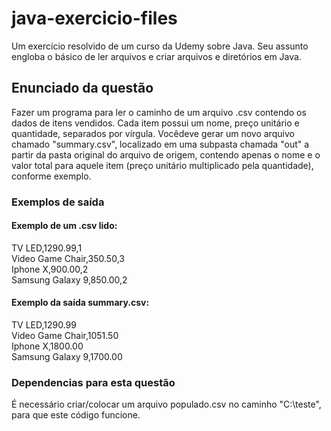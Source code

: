 # java-exercicio-files
Um exercício resolvido de um curso da Udemy sobre Java. Seu assunto engloba o básico de ler arquivos e criar arquivos e diretórios em Java.

## Enunciado da questão
Fazer um programa para ler o caminho de um arquivo .csv contendo os dados de itens vendidos. Cada item possui um nome, preço unitário e quantidade, 
separados por vírgula. Vocêdeve gerar um novo arquivo chamado "summary.csv", localizado em uma subpasta chamada "out" a partir da pasta original do 
arquivo de origem, contendo apenas o nome e o valor total para aquele item (preço unitário multiplicado pela quantidade), conforme exemplo.

### Exemplos de saída
#### Exemplo de um .csv lido:  
TV LED,1290.99,1  
Video Game Chair,350.50,3  
Iphone X,900.00,2  
Samsung Galaxy 9,850.00,2  

#### Exemplo da saída summary.csv:  
TV LED,1290.99  
Video Game Chair,1051.50  
Iphone X,1800.00  
Samsung Galaxy 9,1700.00  

### Dependencias para esta questão
É necessário criar/colocar um arquivo populado.csv no caminho "C:\teste", para que este código funcione.

